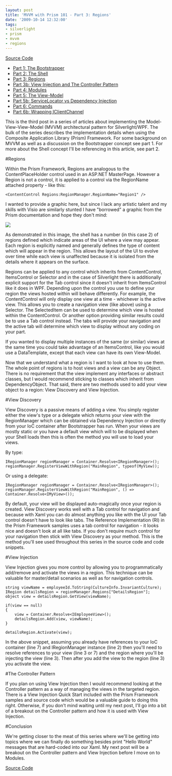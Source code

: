 ```yaml
---
layout: post
title: 'MVVM with Prism 101 - Part 3: Regions'
date: '2009-10-14 12:32:00'
tags:
- silverlight
- prism
- mvvm
- regions
---
```


[Source Code](http://dvm-public-assets.s3.amazonaws.com/silverlight/Regions.zip)

* [Part 1: The Bootstrapper](/2009/10/03/mvvm-with-prism-101-ndash-part-1-the-bootstrapper/)
* [Part 2: The Shell](/2009/10/12/mvvm-with-prism-101-ndash-part-2-the-shell/)
* [Part 3: Regions](/2009/10/14/mvvm-and-prism-101-ndash-part-3-regions/)
 * [Part 3b: View Injection and The Controller Pattern](/2009/10/15/mvvm-with-prism-101-ndash-part-3b-view-injection-and/)
* [Part 4: Modules](/2009/10/23/mvvm-with-prism-101-ndash-part-4-modules/)
* [Part 5: The View-Model](2009/10/28/mvvm-with-prism-101-ndash-part-4-modules/)
 * [Part 5b: ServiceLocator vs Dependency Injection](/2009/11/02/mvvm-with-prism-101-ndash-part-5b-servicelocator-vs-depdency/)
* [Part 6: Commands](/2009/11/04/mvvm-with-prism-101-ndash-part-6-commands/)
 * [Part 6b: Wrapping IClientChannel](/2010/03/08/mvvm-with-prism-101-ndash-part-6b-wrapping-iclientchannel/)


This is the third post in a series of articles about implementing the Model-View-View-Model (MVVM) architectural pattern for Silverlight/WPF. The bulk of the series describes the implementation details when using the Composite Application Library (Prism) Framework. For some background on MVVM as well as a discussion on the Bootstrapper concept see part 1. For more about the Shell concept I'll be referencing in this article, see part 2.

#Regions

Within the Prism Framework, Regions are analogous to the ContentPlaceHolder control used in an ASP.NET MasterPage. However a Region is not a control, it is applied to a control via the RegionName attached property - like this:

    <ContentControl Regions:RegionManager.RegionName="Region1" />

I wanted to provide a graphic here, but since I lack any artistic talent and my skills with Visio are similarly stunted I have "borrowed" a graphic from the Prism documentation and hope they don't mind:

![](http://dvm-public-assets.s3.amazonaws.com/images/2009/10_14/UICompDCFig2-Layout.png)

As demonstrated in this image, the shell has a number (in this case 2) of regions defined which indicate areas of the UI where a view may appear. Each region is explicitly named and generally defines the type of content which will appear in the region. This allows the layout of the UI to evolve over time while each view is unaffected because it is isolated from the details where it appears on the surface.

Regions can be applied to any control which inherits from ContentControl, ItemsControl or Selector and in the case of Silverlight there is additionally explicit support for the Tab control since it doesn't inherit from ItemsControl like it does in WPF. Depending upon the control you use to define your region the views hosted within will behave differently. For example, the ContentControl will only display one view at a time - whichever is the active view. This allows you to create a navigation view (like above) using a Selector. The SelectedItem can be used to determine which view is hosted within the ContentControl. Or another option providing similar results could be to use a Tab control instead. The tabs will provide your navigation and the active tab will determine which view to display without any coding on your part.

If you wanted to display multiple instances of the same (or similar) views at the same time you could take advantage of an ItemsControl, like you would use a DataTemplate, except that each view can have its own View-Model.

Now that we understand what a region is I want to look at how to use them. The whole point of regions is to host views and a view can be any Object. There is no requirement that the view implement any interfaces or abstract classes, but I would recommend sticking to classes which inherit from DependencyObject. That said, there are two methods used to add your view object to a region: View Discovery and View Injection.

#View Discovery

View Discovery is a passive means of adding a view. You simply register either the view's type or a delegate which returns your view with the RegionManager which can be obtained via Dependency Injection or directly from your IoC container after Bootstrapper has run. When your views are mostly static or you have a default view which will to be displayed when your Shell loads then this is often the method you will use to load your views.

By type:

    IRegionManager regionManager = Container.Resolve<IRegionManager>();
    regionManager.RegisterViewWithRegion("MainRegion", typeof(MyView));

Or using a delegate:

    IRegionManager regionManager = Container.Resolve<IRegionManager>();
    regionManager.RegisterViewWithRegion("MainRegion", () => Container.Resolve<IMyView>());

By default, your view will be displayed auto-magically once your region is created. View Discovery works well with a Tab control for navigation and because with Xaml you can do almost anything you like with the UI your Tab control doesn't have to look like tabs. The Reference Implementation (RI) in the Prism Framework samples uses a tab control for navigation - it looks nice and doesn't look at all like tabs. If you don't require much control for your navigation then stick with View Discovery as your method. This is the method you'll see used throughout this series in the source code and code snippets.

#View Injection

View Injection gives you more control by allowing you to programmatically add/remove and activate the views in a region. This technique can be valuable for master/detail scenarios as well as for navigation controls. 

    string viewName = employeeId.ToString(CultureInfo.InvariantCulture);
    IRegion detailsRegion = regionManager.Regions["DetailsRegion"];
    object view = detailsRegion.GetView(viewName);
     
    if(view == null)
    {
        view = Container.Resolve<IEmployeeView>();
        detailsRegion.Add(view, viewName);
    }
     
    detailsRegion.Activate(view);

In the above snippet, assuming you already have references to your IoC container (line 7) and IRegionManager instance (line 2) then you'll need to resolve references to your view (line 3 or 7) and the region where you'll be injecting the view (line 3). Then after you add the view to the region (line 3) you activate the view.

#The Controller Pattern

If you plan on using View Injection then I would recommend looking at the Controller pattern as a way of managing the views in the targeted region. There is a View Injection Quick Start included with the Prism Framework samples and source code which would be a valuable guide to doing this right. Otherwise, if you don't mind waiting until my next post, I'll go into a bit of a breakout on the Controller pattern and how it is used with View Injection.

#Conclusion

We're getting closer to the meat of this series where we'll be getting into topics where we can finally do something besides print "Hello World" messages that are hard-coded into our Xaml. My next post will be a breakout on the Controller pattern and View Injection before I move on to Modules.

[Source Code](http://dvm-public-assets.s3.amazonaws.com/silverlight/Regions.zip)
